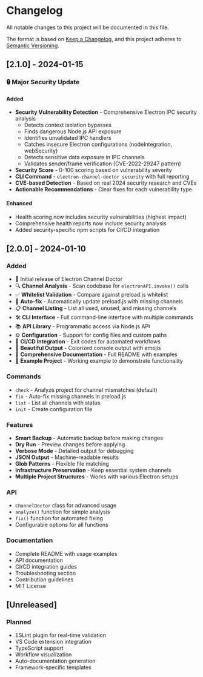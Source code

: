 # Changelog

All notable changes to this project will be documented in this file.

The format is based on [Keep a Changelog](https://keepachangelog.com/en/1.0.0/),
and this project adheres to [Semantic Versioning](https://semver.org/spec/v2.0.0.html).

## [2.1.0] - 2024-01-15

### 🔒 Major Security Update

#### Added
- **Security Vulnerability Detection** - Comprehensive Electron IPC security analysis
  - Detects context isolation bypasses
  - Finds dangerous Node.js API exposure
  - Identifies unvalidated IPC handlers
  - Catches insecure Electron configurations (nodeIntegration, webSecurity)
  - Detects sensitive data exposure in IPC channels
  - Validates sender/frame verification (CVE-2022-29247 pattern)
- **Security Score** - 0-100 scoring based on vulnerability severity
- **CLI Command** - `electron-channel-doctor security` with full reporting
- **CVE-based Detection** - Based on real 2024 security research and CVEs
- **Actionable Recommendations** - Clear fixes for each vulnerability type

#### Enhanced
- Health scoring now includes security vulnerabilities (highest impact)
- Comprehensive health reports now include security analysis
- Added security-specific npm scripts for CI/CD integration

## [2.0.0] - 2024-01-10

### Added
- 🎉 Initial release of Electron Channel Doctor
- 🔍 **Channel Analysis** - Scan codebase for `electronAPI.invoke()` calls
- ✅ **Whitelist Validation** - Compare against preload.js whitelist
- 🔧 **Auto-fix** - Automatically update preload.js with missing channels
- 📋 **Channel Listing** - List all used, unused, and missing channels
- 🛠️ **CLI Interface** - Full command-line interface with multiple commands
- 📚 **API Library** - Programmatic access via Node.js API
- ⚙️ **Configuration** - Support for config files and custom paths
- 🔄 **CI/CD Integration** - Exit codes for automated workflows
- 🎨 **Beautiful Output** - Colorized console output with emojis
- 📖 **Comprehensive Documentation** - Full README with examples
- 🧪 **Example Project** - Working example to demonstrate functionality

### Commands
- `check` - Analyze project for channel mismatches (default)
- `fix` - Auto-fix missing channels in preload.js
- `list` - List all channels with status
- `init` - Create configuration file

### Features
- **Smart Backup** - Automatic backup before making changes
- **Dry Run** - Preview changes before applying
- **Verbose Mode** - Detailed output for debugging
- **JSON Output** - Machine-readable results
- **Glob Patterns** - Flexible file matching
- **Infrastructure Preservation** - Keep essential system channels
- **Multiple Project Structures** - Works with various Electron setups

### API
- `ChannelDoctor` class for advanced usage
- `analyze()` function for simple analysis
- `fix()` function for automated fixing
- Configurable options for all functions

### Documentation
- Complete README with usage examples
- API documentation
- CI/CD integration guides
- Troubleshooting section
- Contribution guidelines
- MIT License

## [Unreleased]

### Planned
- ESLint plugin for real-time validation
- VS Code extension integration
- TypeScript support
- Workflow visualization
- Auto-documentation generation
- Framework-specific templates 